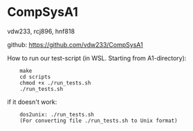 # CompSysA1

vdw233, rcj896, hnf818

github: https://github.com/vdw233/CompSysA1

How to run our test-script (in WSL. Starting from A1-directory):
        
        make
        cd scripts
        chmod +x ./run_tests.sh
        ./run_tests.sh

if it doesn't work:

        dos2unix: ./run_tests.sh
        (For converting file ./run_tests.sh to Unix format)
